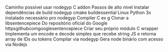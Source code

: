  Caminho possível usar nodegyp  C addon
Passos de alto nível
Instalar dependências de build
nodegyp cmake buildessential Linux
Python 3x instalado necessário pro nodegyp
Compiler C ex g
Clonar a libsentencepiece
Do repositório oficial do Google httpsgithubcomgooglesentencepiece
Criar seu próprio módulo C wrapper
Implementa um encode e decode simples que recebe string JS e retorna array de IDs ou tokens
Compilar via nodegyp
Gera node binário com acesso via Nodejs